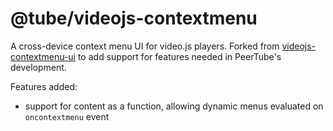 # @tube/videojs-contextmenu

A cross-device context menu UI for video.js players. Forked from [videojs-contextmenu-ui](https://github.com/brightcove/videojs-contextmenu-ui) to add support for features needed in PeerTube's development.

Features added:
 * support for content as a function, allowing dynamic menus evaluated on `oncontextmenu` event
